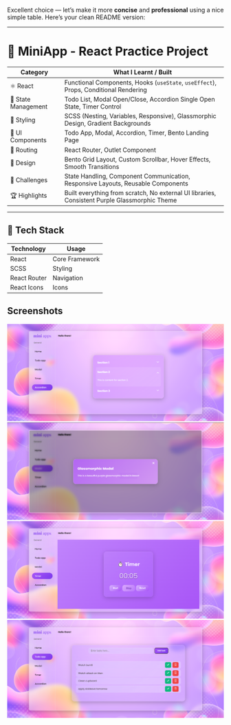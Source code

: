 Excellent choice — let’s make it more **concise** and **professional** using a nice simple table. Here’s your clean README version:

---

# 🚀 MiniApp - React Practice Project

| Category            | What I Learnt / Built                                                                         |
| ------------------- | --------------------------------------------------------------------------------------------- |
| ⚛️ React            | Functional Components, Hooks (`useState`, `useEffect`), Props, Conditional Rendering          |
| 🎯 State Management | Todo List, Modal Open/Close, Accordion Single Open State, Timer Control                       |
| 💅 Styling          | SCSS (Nesting, Variables, Responsive), Glassmorphic Design, Gradient Backgrounds              |
| 🎨 UI Components    | Todo App, Modal, Accordion, Timer, Bento Landing Page                                         |
| 🔗 Routing          | React Router, Outlet Component                                                                |
| 🎨 Design           | Bento Grid Layout, Custom Scrollbar, Hover Effects, Smooth Transitions                        |
| 🔧 Challenges       | State Handling, Component Communication, Responsive Layouts, Reusable Components              |
| 🏆 Highlights       | Built everything from scratch, No external UI libraries, Consistent Purple Glassmorphic Theme |

---

## 🔧 Tech Stack

| Technology   | Usage          |
| ------------ | -------------- |
| React        | Core Framework |
| SCSS         | Styling        |
| React Router | Navigation     |
| React Icons  | Icons          |

## Screenshots

![accordion](./public/accordion.png)
![modal](./public/modal.png)
![timer](./public/timer.png)
![todo](./public/todo.png)

